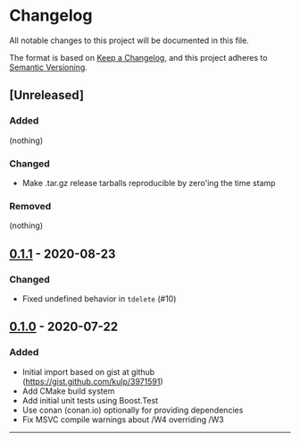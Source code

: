 # Changelog

All notable changes to this project will be documented in this file.

The format is based on [Keep a Changelog](https://keepachangelog.com/en/1.0.0/),
and this project adheres to [Semantic Versioning](https://semver.org/spec/v2.0.0.html).

## [Unreleased]

### Added

(nothing)

### Changed
- Make .tar.gz release tarballs reproducible by zero'ing the time stamp

### Removed

(nothing)

## [0.1.1] - 2020-08-23

### Changed

- Fixed undefined behavior in `tdelete` (#10)

## [0.1.0] - 2020-07-22

### Added

- Initial import based on gist at github (https://gist.github.com/kulp/3971591)
- Add CMake build system
- Add initial unit tests using Boost.Test
- Use conan (conan.io) optionally for providing dependencies
- Fix MSVC compile warnings about /W4 overriding /W3

-------
[0.1.1]: https://github.com/kulp/naive-tsearch/compare/v0.1.0...v0.1.1
[0.1.0]: https://github.com/kulp/naive-tsearch/releases/tag/v0.1.0

